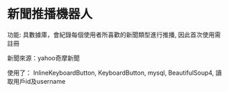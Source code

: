 # 新聞推播機器人

功能: 具數據庫，會紀錄每個使用者所喜歡的新聞類型進行推播, 因此首次使用需註冊

新聞來源：yahoo奇摩新聞

使用了：
InlineKeyboardButton,
KeyboardButton,
mysql,
BeautifulSoup4,
讀取用戶id及username
